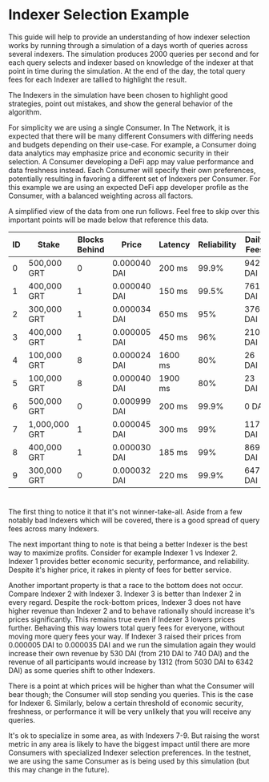 # Indexer Selection Example

This guide will help to provide an understanding of how indexer selection works by running through a simulation of a days worth of queries across several indexers. The simulation produces 2000 queries per second and for each query selects and indexer based on knowledge of the indexer at that point in time during the simulation. At the end of the day, the total query fees for each Indexer are tallied to highlight the result.

The Indexers in the simulation have been chosen to highlight good strategies, point out mistakes, and show the general behavior of the algorithm.

For simplicity we are using a single Consumer. In The Network, it is expected that there will be many different Consumers with differing needs and budgets depending on their use-case. For example, a Consumer doing data analytics may emphasize price and economic security in their selection. A Consumer developing a DeFi app may value performance and data freshness instead. Each Consumer will specify their own preferences, potentially resulting in favoring a different set of Indexers per Consumer. For this example we are using an expected DeFi app developer profile as the Consumer, with a balanced weighting across all factors.

A simplified view of the data from one run follows. Feel free to skip over this important points will be made below that reference this data.

| ID | Stake | Blocks Behind | Price | Latency | Reliability | Daily Fees |
| --- | --- | --- | --- | --- | --- | --- |
| 0 | 500,000 GRT | 0 | 0.000040 DAI | 200 ms | 99.9% | 942 DAI |
| 1 | 400,000 GRT | 1 | 0.000040 DAI | 150 ms | 99.5% | 761 DAI |
| 2 | 300,000 GRT | 1 | 0.000034 DAI | 650 ms | 95% | 376 DAI |
| 3 | 400,000 GRT | 1 | 0.000005 DAI | 450 ms | 96% | 210 DAI |
| 4 | 100,000 GRT | 8 | 0.000024 DAI | 1600 ms | 80% | 26 DAI |
| 5 | 100,000 GRT | 8 | 0.000040 DAI | 1900 ms | 80% | 23 DAI |
| 6 | 500,000 GRT | 0 | 0.000999 DAI | 200 ms | 99.9% | 0 DAI |
| 7 | 1,000,000 GRT | 1 | 0.000045 DAI | 300 ms | 99% | 1173 DAI |
| 8 | 400,000 GRT | 1 | 0.000030 DAI | 185 ms | 99% | 869 DAI |
| 9 | 300,000 GRT | 0 | 0.000032 DAI | 220 ms | 99.9% | 647 DAI |

#
The first thing to notice it that it's not winner-take-all. Aside from a few notably bad Indexers which will be covered, there is a good spread of query fees across many Indexers.

The next important thing to note is that being a better Indexer is the best way to maximize profits. Consider for example Indexer 1 vs Indexer 2. Indexer 1 provides better economic security, performance, and reliability. Despite it's higher price, it rakes in plenty of fees for better service.

Another important property is that a race to the bottom does not occur. Compare Indexer 2 with Indexer 3. Indexer 3 is better than Indexer 2 in every regard. Despite the rock-bottom prices, Indexer 3 does not have higher revenue than Indexer 2 and to behave rationally should increase it's prices significantly. This remains true even if Indexer 3 lowers prices further. Behaving this way lowers total query fees for everyone, without moving more query fees your way. If Indexer 3 raised their prices from 0.000005 DAI to 0.000035 DAI and we run the simulation again they would increase their own revenue by 530 DAI (from 210 DAI to 740 DAI) and the revenue of all participants would increase by 1312 (from 5030 DAI to 6342 DAI) as some queries shift to other Indexers.

There is a point at which prices will be higher than what the Consumer will bear though; the Consumer will stop sending you queries. This is the case for Indexer 6. Similarly, below a certain threshold of economic security, freshness, or performance it will be very unlikely that you will receive any queries.

It's ok to specialize in some area, as with Indexers 7-9. But raising the worst metric in any area is likely to have the biggest impact until there are more Consumers with specialized Indexer selection preferences. In the testnet, we are using the same Consumer as is being used by this simulation (but this may change in the future).